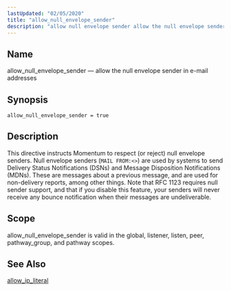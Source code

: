 ```yaml
---
lastUpdated: "02/05/2020"
title: "allow_null_envelope_sender"
description: "allow null envelope sender allow the null envelope sender in e mail addresses allow null envelope sender true This directive instructs Momentum to respect or reject null envelope senders Null envelope senders MAIL FROM are used by systems to send Delivery Status Notifications DS Ns and Message Disposition Notifications MD..."
---
```


<a name="conf.ref.allow_null_envelope_sender"></a> 
## Name

allow_null_envelope_sender — allow the null envelope sender in e-mail addresses

## Synopsis

`allow_null_envelope_sender = true`

<a name="idp23415312"></a> 
## Description

This directive instructs Momentum to respect (or reject) null envelope senders. Null envelope senders (`MAIL FROM:<>`) are used by systems to send Delivery Status Notifications (DSNs) and Message Disposition Notifications (MDNs). These are messages about a previous message, and are used for non-delivery reports, among other things. Note that RFC 1123 requires null sender support, and that if you disable this feature, your senders will never receive any bounce notification when their messages are undeliverable.

<a name="idp23418064"></a> 
## Scope

allow_null_envelope_sender is valid in the global, listener, listen, peer, pathway_group, and pathway scopes.

<a name="idp23419968"></a> 
## See Also

[allow_ip_literal](/momentum/4/config/ref-allow-ip-literal)